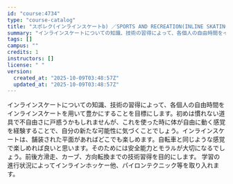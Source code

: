 ```yaml
---
id: "course:4734"
type: "course-catalog"
title: "スポレク(インラインスケートb) ／SPORTS AND RECREATION(INLINE SKATING (B))"
summary: "インラインスケートについての知識、技術の習得によって、各個人の自由時間をインラインスケートを用いて豊かにすることを目標にします。初めは慣れない道具で不自由さに戸惑うかもしれませんが、これを使った時に体が自由に動く感覚を経験することで、自分の…"
tags: []
campus: ""
credits: 1
instructors: []
license: " "
version:
  created_at: "2025-10-09T03:48:57Z"
  updated_at: "2025-10-09T03:48:57Z"
---
```


インラインスケートについての知識、技術の習得によって、各個人の自由時間をインラインスケートを用いて豊かにすることを目標にします。初めは慣れない道具で不自由さに戸惑うかもしれませんが、これを使った時に体が自由に動く感覚を経験することで、自分の新たな可能性に気づくことでしょう。インラインスケートは、舗装された平面があればどこでも楽しめます。自転車と同じような感覚で楽しめれば良いと思います。そのためには安全能力とモラルが大切になるでしょう。前後方滑走、カーブ、方向転換までの技術習得を目的にします。 学習の進行状況によってインラインホッケー他、パイロンテクニック等を取り入れます。
